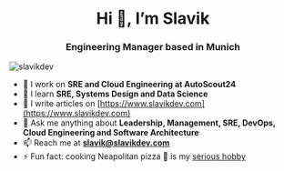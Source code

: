 <h1 align="center">Hi 👋, I’m Slavik</h1>
<h3 align="center">Engineering Manager based in Munich</h3>
<p align="left"> <img src="https://komarev.com/ghpvc/?username=slavikdev" alt="slavikdev" /> </p>

- 🔭 I work on **SRE and Cloud Engineering at AutoScout24**
- 🌱 I learn **SRE, Systems Design and Data Science**
- 📝 I write articles on [https://www.slavikdev.com](https://www.slavikdev.com)
- 💬 Ask me anything about **Leadership, Management, SRE, DevOps, Cloud Engineering and Software Architecture**
- 📫 Reach me at **slavik@slavikdev.com**
- ⚡ Fun fact: cooking Neapolitan pizza 🍕 is my [serious hobby](https://www.instagram.com/pizzaslava/)
